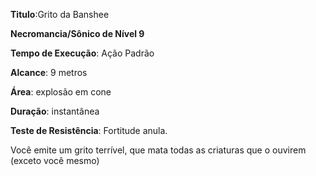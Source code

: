 **Titulo**:Grito da Banshee

**Necromancia/Sônico de Nível 9**

**Tempo de Execução**: Ação Padrão

**Alcance**: 9 metros

**Área**: explosão em cone

**Duração**: instantânea

**Teste de Resistência**: Fortitude anula.

Você emite um grito terrível, que mata todas as criaturas que o ouvirem (exceto você mesmo)